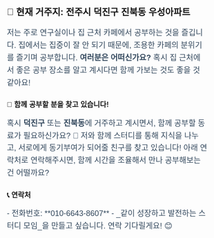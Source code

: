 <div style="max-width: 800px; margin: auto; padding: 20px; line-height: 1.6; font-family: Arial, sans-serif;">

## 🌟 현재 거주지: 전주시 덕진구 진북동 우성아파트

<span style="font-size: 18px; color: #34495e;">
저는 주로 연구실이나 집 근처 카페에서 공부하는 것을 즐깁니다. 집에서는 집중이 잘 안 되기 때문에, 조용한 카페의 분위기를 즐기며 공부합니다.  
<strong>여러분은 어떠신가요?</strong> 혹시 집 근처에서 좋은 공부 장소를 알고 계시다면 함께 가보는 것도 좋을 것 같아요!
</span>

### 🤝 함께 공부할 분을 찾고 있습니다!
<span style="font-size: 18px; color: #34495e;">
혹시 <strong>덕진구</strong> 또는 <strong>진북동</strong>에 거주하고 계시면서, 함께 공부할 동료가 필요하신가요? 📖 저와 함께 스터디를 통해 지식을 나누고, 서로에게 동기부여가 되어줄 친구를 찾고 있습니다!  
아래 연락처로 연락해주시면, 함께 시간을 조율해서 만나 공부해보는 건 어떨까요?
</span>

### 📞 연락처
<span style="font-size: 18px; color: #34495e;">
- 전화번호: **010-6643-8607**  
- _같이 성장하고 발전하는 스터디 모임_을 만들고 싶습니다. 연락 기다릴게요! 😊



